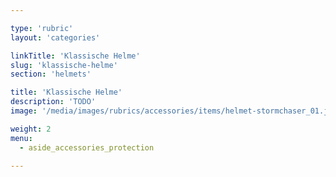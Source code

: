 ```yaml
---

type: 'rubric'
layout: 'categories'

linkTitle: 'Klassische Helme'
slug: 'klassische-helme'
section: 'helmets'

title: 'Klassische Helme'
description: 'TODO'
image: '/media/images/rubrics/accessories/items/helmet-stormchaser_01.jpg'

weight: 2
menu:
  - aside_accessories_protection

---
```

